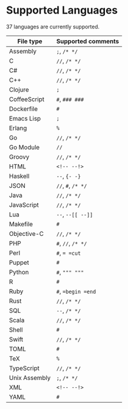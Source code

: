 # Supported Languages

37 languages are currently supported.

| File type     | Supported comments |
| ------------- | ------------------ |
| Assembly      | `;`, `/* */`       |
| C             | `//`, `/* */`      |
| C#            | `//`, `/* */`      |
| C++           | `//`, `/* */`      |
| Clojure       | `;`                |
| CoffeeScript  | `#`, `### ###`     |
| Dockerfile    | `#`                |
| Emacs Lisp    | `;`                |
| Erlang        | `%`                |
| Go            | `//`, `/* */`      |
| Go Module     | `//`               |
| Groovy        | `//`, `/* */`      |
| HTML          | `<!-- --!>`        |
| Haskell       | `--`, `{- -}`      |
| JSON          | `//`, `#`, `/* */` |
| Java          | `//`, `/* */`      |
| JavaScript    | `//`, `/* */`      |
| Lua           | `--`, `--[[ --]]`  |
| Makefile      | `#`                |
| Objective-C   | `//`, `/* */`      |
| PHP           | `#`, `//`, `/* */` |
| Perl          | `#`, `= =cut`      |
| Puppet        | `#`                |
| Python        | `#`, `""" """`     |
| R             | `#`                |
| Ruby          | `#`, `=begin =end` |
| Rust          | `//`, `/* */`      |
| SQL           | `--`, `/* */`      |
| Scala         | `//`, `/* */`      |
| Shell         | `#`                |
| Swift         | `//`, `/* */`      |
| TOML          | `#`                |
| TeX           | `%`                |
| TypeScript    | `//`, `/* */`      |
| Unix Assembly | `;`, `/* */`       |
| XML           | `<!-- --!>`        |
| YAML          | `#`                |
